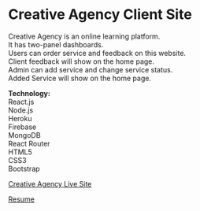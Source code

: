 # Creative Agency Client Site

Creative Agency is an online learning platform.<br />
It has two-panel dashboards.<br />
Users can order service and feedback on this website.<br />
Client feedback will show on the home page.<br />
Admin can add service and change service status.<br />
Added Service will show on the home page.

**Technology:**<br />
React.js<br />
Node.js<br />
Heroku<br />
Firebase<br />
MongoDB<br />
React Router<br />
HTML5<br />
CSS3<br />
Bootstrap

[Creative Agency Live Site](https://creative-agency-d559c.web.app/)

[Resume](https://drive.google.com/file/d/1YlGe8VpJQ2WboVKa_oQ9kQRV5bS6wGNZ/view)
